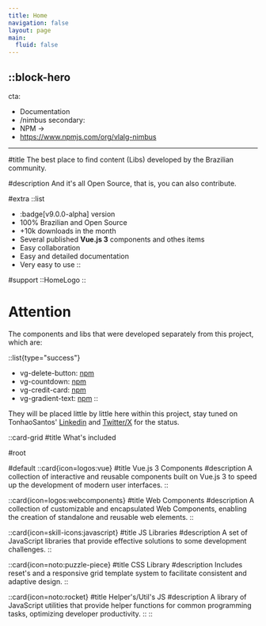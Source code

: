 ```yaml
---
title: Home
navigation: false
layout: page
main:
  fluid: false
---
```


::block-hero
---
cta:
  - Documentation
  - /nimbus
secondary:
  - NPM →
  - https://www.npmjs.com/org/vlalg-nimbus
---

#title
The best place to find content (Libs) developed by the Brazilian community.

#description
And it's all Open Source, that is, you can also contribute.

#extra
  ::list
  - :badge[v9.0.0-alpha] version
  - 100% Brazilian and Open Source
  - +10k downloads in the month
  - Several published **Vue.js 3** components and othes items
  - Easy collaboration
  - Easy and detailed documentation
  - Very easy to use
  ::

#support
  ::HomeLogo
::

# Attention

The components and libs that were developed separately from this project, which are:

::list{type="success"}
- vg-delete-button: [npm](https://www.npmjs.com/package/@vemlavaraloucagamers/vg-delete-button)
- vg-countdown: [npm](https://www.npmjs.com/package/@vemlavaraloucagamers/vg-countdown)
- vg-credit-card: [npm](https://www.npmjs.com/package/@vemlavaraloucagamers/vg-credit-card)
- vg-gradient-text: [npm](https://www.npmjs.com/package/@vemlavaraloucagamers/vg-text)
::

They will be placed little by little here within this project, stay tuned on TonhaoSantos' [Linkedin](https://www.linkedin.com/in/tonhaosantos/) and [Twitter/X](https://twitter.com/SantosTonhao) for the status.

<margin-content size="75"></margin-content>

::card-grid
#title
What's included

#root

#default
  ::card{icon=logos:vue}
  #title
  Vue.js 3 Components
  #description
  A collection of interactive and reusable components built on Vue.js 3 to speed up the development of modern user interfaces.
  ::

  ::card{icon=logos:webcomponents}
  #title
  Web Components
  #description
  A collection of customizable and encapsulated Web Components, enabling the creation of standalone and reusable web elements.
  ::

  ::card{icon=skill-icons:javascript}
  #title
  JS Libraries
  #description
  A set of JavaScript libraries that provide effective solutions to some development challenges.
  ::

  ::card{icon=noto:puzzle-piece}
  #title
  CSS Library
  #description
  Includes reset's and a responsive grid template system to facilitate consistent and adaptive design.
  ::

  ::card{icon=noto:rocket}
  #title
  Helper's/Util's JS
  #description
  A library of JavaScript utilities that provide helper functions for common programming tasks, optimizing developer productivity.
  ::
::
